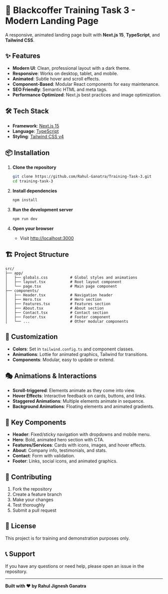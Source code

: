 # 🚀 Blackcoffer Training Task 3 - Modern Landing Page

A responsive, animated landing page built with **Next.js 15**, **TypeScript**, and **Tailwind CSS**.

## ✨ Features

- **Modern UI**: Clean, professional layout with a dark theme.
- **Responsive**: Works on desktop, tablet, and mobile.
- **Animated**: Subtle hover and scroll effects.
- **Component-Based**: Modular React components for easy maintenance.
- **SEO Friendly**: Semantic HTML and meta tags.
- **Performance Optimized**: Next.js best practices and image optimization.

## 🛠️ Tech Stack

- **Framework**: [Next.js 15](https://nextjs.org/)
- **Language**: [TypeScript](https://www.typescriptlang.org/)
- **Styling**: [Tailwind CSS v4](https://tailwindcss.com/)

## 📦 Installation

1. **Clone the repository**
   ```bash
   git clone https://github.com/Rahul-Ganatra/Training-Task-3.git
   cd training-task-3
   ```

2. **Install dependencies**
   ```bash
   npm install
   ```

3. **Run the development server**
   ```bash
   npm run dev
   ```

4. **Open your browser**
   - Visit [http://localhost:3000](http://localhost:3000)

## 🏗️ Project Structure

```
src/
├── app/
│   ├── globals.css          # Global styles and animations
│   ├── layout.tsx           # Root layout component
│   └── page.tsx             # Main page component
├── components/
│   ├── Header.tsx           # Navigation header
│   ├── Hero.tsx             # Hero section
│   ├── Features.tsx         # Features section
│   ├── About.tsx            # About section
│   ├── Contact.tsx          # Contact section
│   ├── Footer.tsx           # Footer component
│   └── ...                  # Other modular components
```

## 🎨 Customization

- **Colors**: Set in `tailwind.config.ts` and component classes.
- **Animations**: Lottie for animated graphics, Tailwind for transitions.
- **Components**: Modular, easy to update or extend.

## 🎭 Animations & Interactions

- **Scroll-triggered**: Elements animate as they come into view.
- **Hover Effects**: Interactive feedback on cards, buttons, and links.
- **Staggered Animations**: Multiple elements animate in sequence.
- **Background Animations**: Floating elements and animated gradients.

## 🧩 Key Components

- **Header**: Fixed/sticky navigation with dropdowns and mobile menu.
- **Hero**: Bold, animated hero section with CTA.
- **Features/Services**: Cards with icons, images, and hover effects.
- **About**: Company info, testimonials, and stats.
- **Contact**: Form with validation.
- **Footer**: Links, social icons, and animated graphics.

## 🤝 Contributing

1. Fork the repository
2. Create a feature branch
3. Make your changes
4. Test thoroughly
5. Submit a pull request

## 📄 License

This project is for training and demonstration purposes only.

## 📞 Support

If you have any questions or need help, please open an issue in the repository.

---

**Built with ❤️ by Rahul Jignesh Ganatra**
